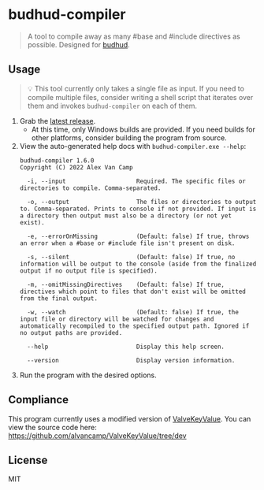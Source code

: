 # budhud-compiler

> A tool to compile away as many #base and #include directives as possible. Designed for [budhud](https://github.com/rbjaxter/budhud).

## Usage

> 💡 This tool currently only takes a single file as input. If you need to compile multiple files, consider writing a shell script that iterates over them and invokes `budhud-compiler` on each of them.

1. Grab the [latest release](https://github.com/alvancamp/budhud-compiler/releases/latest).
	- At this time, only Windows builds are provided. If you need builds for other platforms, consider building the program from source.
2. View the auto-generated help docs with `budhud-compiler.exe --help`:
	```
	budhud-compiler 1.6.0
	Copyright (C) 2022 Alex Van Camp

	  -i, --input                    Required. The specific files or directories to compile. Comma-separated.

	  -o, --output                   The files or directories to output to. Comma-separated. Prints to console if not provided. If input is a directory then output must also be a directory (or not yet exist).

	  -e, --errorOnMissing           (Default: false) If true, throws an error when a #base or #include file isn't present on disk.

	  -s, --silent                   (Default: false) If true, no information will be output to the console (aside from the finalized output if no output file is specified).

	  -m, --omitMissingDirectives    (Default: false) If true, directives which point to files that don't exist will be omitted from the final output.

	  -w, --watch                    (Default: false) If true, the input file or directory will be watched for changes and automatically recompiled to the specified output path. Ignored if no output paths are provided.

	  --help                         Display this help screen.

	  --version                      Display version information.
	```
3. Run the program with the desired options.

## Compliance

This program currently uses a modified version of [ValveKeyValue](https://github.com/SteamDatabase/ValveKeyValue). You can view the source code here: https://github.com/alvancamp/ValveKeyValue/tree/dev

## License

MIT
